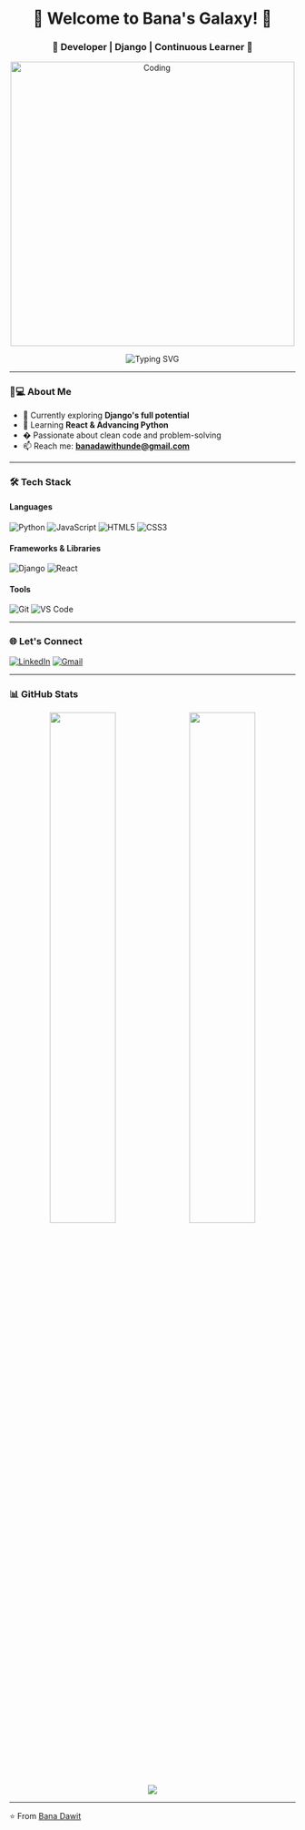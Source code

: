 <h1 align="center">🚀 Welcome to Bana's Galaxy! 🚀</h1>
<h3 align="center">🌌 Developer | Django | Continuous Learner 🌌</h3>

<p align="center">
  <img align="center" alt="Coding" width="500" src="https://encrypted-tbn0.gstatic.com/images?q=tbn:ANd9GcTjkLrZaX7aAADl3PxjCoT9FMvKYVLVIybg7w&s">
</p>

<p align="center">
  <img src="https://readme-typing-svg.demolab.com?font=Fira+Code&pause=1000&color=00F72F&center=true&vCenter=true&width=435&lines=Code+with+purpose%2C+create+with+passion;Turning+ideas+into+digital+reality;Learning+never+exhausts+the+mind" alt="Typing SVG" />
</p>

---

### 🧑💻 About Me
- 🔭 Currently exploring **Django's full potential**
- 🌱 Learning **React & Advancing Python**
- � Passionate about clean code and problem-solving
- 📫 Reach me: **banadawithunde@gmail.com**

---

### 🛠️ Tech Stack

#### Languages
![Python](https://img.shields.io/badge/python-3670A0?style=for-the-badge&logo=python&logoColor=ffdd54)
![JavaScript](https://img.shields.io/badge/javascript-%23323330.svg?style=for-the-badge&logo=javascript&logoColor=%23F7DF1E)
![HTML5](https://img.shields.io/badge/html5-%23E34F26.svg?style=for-the-badge&logo=html5&logoColor=white)
![CSS3](https://img.shields.io/badge/css3-%231572B6.svg?style=for-the-badge&logo=css3&logoColor=white)

#### Frameworks & Libraries
![Django](https://img.shields.io/badge/django-%23092E20.svg?style=for-the-badge&logo=django&logoColor=white)
![React](https://img.shields.io/badge/react-%2320232a.svg?style=for-the-badge&logo=react&logoColor=%2361DAFB)

#### Tools
![Git](https://img.shields.io/badge/git-%23F05033.svg?style=for-the-badge&logo=git&logoColor=white)
![VS Code](https://img.shields.io/badge/VS_Code-0078D4?style=for-the-badge&logo=visual%20studio%20code&logoColor=white)

---

### 🌐 Let's Connect
[![LinkedIn](https://img.shields.io/badge/LinkedIn-0077B5?style=for-the-badge&logo=linkedin&logoColor=white)](https://linkedin.com/in/bana-dawit)
[![Gmail](https://img.shields.io/badge/Gmail-D14836?style=for-the-badge&logo=gmail&logoColor=white)](mailto:banadawithunde@gmail.com)

---

### 📊 GitHub Stats

<p align="center">
  <img width="48%" src="https://github-readme-stats.vercel.app/api?username=banadawit&show_icons=true&theme=dark" />
  <img width="48%" src="https://github-readme-streak-stats.herokuapp.com/?user=banadawit&theme=dark" />
</p>

<p align="center">
  <img src="https://github-readme-stats.vercel.app/api/top-langs/?username=banadawit&layout=compact&theme=dark" />
</p>

---

⭐ From [Bana Dawit](https://github.com/banadawit)
